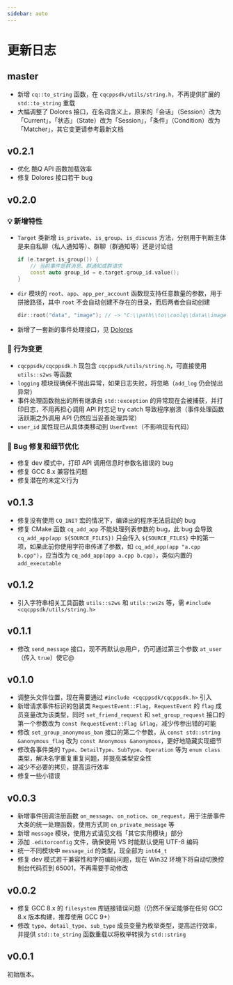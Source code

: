 ```yaml
---
sidebar: auto
---
```


# 更新日志

## master

- 新增 `cq::to_string` 函数，在 `cqcppsdk/utils/string.h`，不再提供扩展的 `std::to_string` 重载
- 大幅调整了 Dolores 接口，在名词含义上，原来的「会话」（Session）改为「Current」，「状态」（State）改为「Session」，「条件」（Condition）改为「Matcher」，其它变更请参考最新文档

## v0.2.1

- 优化 酷Q API 函数加载效率
- 修复 Dolores 接口若干 bug

## v0.2.0

### 💡 新增特性

- `Target` 类新增 `is_private`、`is_group`、`is_discuss` 方法，分别用于判断主体是来自私聊（私人通知等）、群聊（群通知等）还是讨论组
  ```cpp
  if (e.target.is_group()) {
      // 当前事件是群消息、群通知或群请求
      const auto group_id = e.target.group_id.value();
  }
  ```
- `dir` 模块的 `root`、`app`、`app_per_account` 函数现支持任意数量的参数，用于拼接路径，其中 `root` 不会自动创建不存在的目录，而后两者会自动创建
  ```cpp
  dir::root("data", "image"); // -> "C:\\path\\to\\coolq\\data\\image\\"
  ```
- 新增了一套新的事件处理接口，见 [Dolores](/dolores/)

### 🔨 行为变更

- `cqcppsdk/cqcppsdk.h` 现包含 `cqcppsdk/utils/string.h`，可直接使用 `utils::s2ws` 等函数
- `logging` 模块现确保不抛出异常，如果日志失败，将忽略（`add_log` 仍会抛出异常）
- 事件处理函数抛出的所有继承自 `std::exception` 的异常现在会被捕获，并打印日志，不用再担心调用 API 时忘记 try catch 导致程序崩溃（事件处理函数活跃期之外调用 API 仍然应当妥善处理异常）
- `user_id` 属性现已从具体类移动到 `UserEvent`（不影响现有代码）

### 🐛 Bug 修复和细节优化

- 修复 dev 模式中，打印 API 调用信息时参数名错误的 bug
- 修复 GCC 8.x 兼容性问题
- 修复潜在的未定义行为

## v0.1.3

- 修复没有使用 `CQ_INIT` 宏的情况下，编译出的程序无法启动的 bug
- 修复 CMake 函数 `cq_add_app` 不能处理列表参数的 bug，此 bug 会导致 `cq_add_app(app ${SOURCE_FILES})` 只会传入 `${SOURCE_FILES}` 中的第一项，如果此前你使用字符串传递了参数，如 `cq_add_app(app "a.cpp b.cpp")`，应当改为 `cq_add_app(app a.cpp b.cpp)`，类似内置的 `add_executable`

## v0.1.2

- 引入字符串相关工具函数 `utils::s2ws` 和 `utils::ws2s` 等，需 `#include <cqcppsdk/utils/string.h>`

## v0.1.1

- 修改 `send_message` 接口，现不再默认@用户，仍可通过第三个参数 `at_user`（传入 `true`）使它@

## v0.1.0

- 调整头文件位置，现在需要通过 `#include <cqcppsdk/cqcppsdk.h>` 引入
- 新增请求事件标识的包装类 `RequestEvent::Flag`，`RequestEvent` 的 `flag` 成员变量改为该类型，同时 `set_friend_request` 和 `set_group_request` 接口的第一个参数改为 `const RequestEvent::Flag &flag`，减少传参出错的可能
- 修改 `set_group_anonymous_ban` 接口的第二个参数，从 `const std::string &anonymous_flag` 改为 `const Anonymous &anonymous`，更好地隐藏实现细节
- 修改各事件类的 `Type`、`DetailType`、`SubType`、`Operation` 等为 `enum class` 类型，解决名字重复重复问题，并提高类型安全性
- 减少不必要的拷贝，提高运行效率
- 修复一些小错误

## v0.0.3

- 新增事件回调注册函数 `on_message`、`on_notice`、`on_request`，用于注册事件大类的统一处理函数，使用方式同 `on_private_message` 等
- 新增 `message` 模块，使用方式请见文档「其它实用模块」部分
- 添加 `.editorconfig` 文件，确保使用 VS 时能默认使用 UTF-8 编码
- 统一不同模块中 `message_id` 的类型，现全部为 `int64_t`
- 修复 dev 模式若干兼容性和字符编码问题，现在 Win32 环境下将自动切换控制台代码页到 65001，不再需要手动修改

## v0.0.2

- 修复 GCC 8.x 的 `filesystem` 库链接错误问题（仍然不保证能够在任何 GCC 8.x 版本构建，推荐使用 GCC 9+）
- 修改 `type`、`detail_type`、`sub_type` 成员变量为枚举类型，提高运行效率，并提供 `std::to_string` 函数重载以将枚举转换为 `std::string`

## v0.0.1

初始版本。
